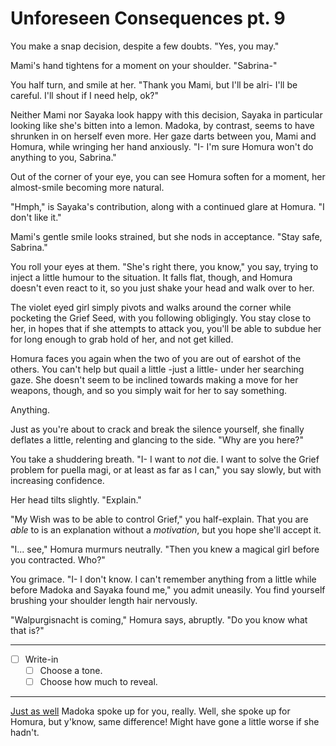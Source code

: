 # Unforeseen Consequences pt. 9

You make a snap decision, despite a few doubts. "Yes, you may."

Mami's hand tightens for a moment on your shoulder. "Sabrina-"

You half turn, and smile at her. "Thank you Mami, but I'll be alri- I'll be careful. I'll shout if I need help, ok?"

Neither Mami nor Sayaka look happy with this decision, Sayaka in particular looking like she's bitten into a lemon. Madoka, by contrast, seems to have shrunken in on herself even more. Her gaze darts between you, Mami and Homura, while wringing her hand anxiously. "I- I'm sure Homura won't do anything to you, Sabrina."

Out of the corner of your eye, you can see Homura soften for a moment, her almost-smile becoming more natural.

"Hmph," is Sayaka's contribution, along with a continued glare at Homura. "I don't like it."

Mami's gentle smile looks strained, but she nods in acceptance. "Stay safe, Sabrina."

You roll your eyes at them. "She's right there, you know," you say, trying to inject a little humour to the situation. It falls flat, though, and Homura doesn't even react to it, so you just shake your head and walk over to her.

The violet eyed girl simply pivots and walks around the corner while pocketing the Grief Seed, with you following obligingly. You stay close to her, in hopes that if she attempts to attack you, you'll be able to subdue her for long enough to grab hold of her, and not get killed.

Homura faces you again when the two of you are out of earshot of the others. You can't help but quail a little -just a little- under her searching gaze. She doesn't seem to be inclined towards making a move for her weapons, though, and so you simply wait for her to say something.

Anything.

Just as you're about to crack and break the silence yourself, she finally deflates a little, relenting and glancing to the side. "Why are you here?"

You take a shuddering breath. "I- I want to *not* die. I want to solve the Grief problem for puella magi, or at least as far as I can," you say slowly, but with increasing confidence.

Her head tilts slightly. "Explain."

"My Wish was to be able to control Grief," you half-explain. That you are *able* to is an explanation without a *motivation*, but you hope she'll accept it.

"I... see," Homura murmurs neutrally. "Then you knew a magical girl before you contracted. Who?"

You grimace. "I- I don't know. I can't remember anything from a little while before Madoka and Sayaka found me," you admit uneasily. You find yourself brushing your shoulder length hair nervously.

"Walpurgisnacht is coming," Homura says, abruptly. "Do you know what that is?"

---

- [ ] Write-in
  - [ ] Choose a tone.
  - [ ] Choose how much to reveal.

---

[Just as well](http://rolz.org/embed?7767542) Madoka spoke up for you, really. Well, she spoke up for Homura, but y'know, same difference! Might have gone a little worse if she hadn't.
